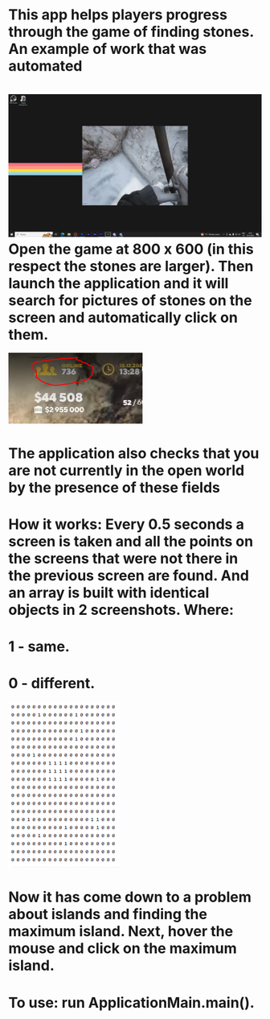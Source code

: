 This app helps players progress through the game of finding stones. An example of work that was automated
=====================

![Image alt](https://github.com/b1rr0/QuantRpMasonAutoclicker/blob/master/images/gameScreen.png)
Open the game at 800 x 600  (in this respect the stones are larger).
Then launch the application and it will search for pictures of stones on the screen and automatically click on them.
=====================================================================================================================

![Image alt](https://github.com/b1rr0/QuantRpMasonAutoclicker/blob/master/images/onlineScreen.png)

The application also checks that you are not currently in the open world by the presence of these fields
=====================================================================================================================


How it works:
Every 0.5 seconds a screen is taken and all the points on the screens that were not there in the previous screen are found.
And an array is built with identical objects in 2 screenshots.
Where:
=
1 - same.
=
0 - different.
=
![Image alt](https://github.com/b1rr0/QuantRpMasonAutoclicker/blob/master/images/map.png)

Now it has come down to a problem about islands and finding the maximum island.
Next, hover the mouse and click on the maximum island.
=====================================================================================================================

To use:
run ApplicationMain.main().
=====================================================================================================================
